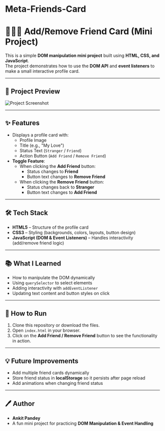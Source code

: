 # Meta-Friends-Card
# 🧑‍🤝‍🧑 Add/Remove Friend Card (Mini Project)

This is a simple **DOM manipulation mini project** built using **HTML, CSS, and JavaScript**.  
The project demonstrates how to use the **DOM API** and **event listeners** to make a small interactive profile card.

---

## 📸 Project Preview
![Project Screenshot](Screenshot%202025-08-16%20124949.png)

---

## ✨ Features
- Displays a profile card with:
  - Profile Image
  - Title (e.g., "My Love")
  - Status Text (`Stranger` / `Friend`)
  - Action Button (`Add Friend` / `Remove Friend`)
- **Toggle Feature**:
  - When clicking the **Add Friend** button:
    - Status changes to **Friend**
    - Button text changes to **Remove Friend**
  - When clicking the **Remove Friend** button:
    - Status changes back to **Stranger**
    - Button text changes to **Add Friend**

---

## 🛠️ Tech Stack
- **HTML5** – Structure of the profile card  
- **CSS3** – Styling (backgrounds, colors, layouts, button design)  
- **JavaScript (DOM & Event Listeners)** – Handles interactivity (add/remove friend logic)  

---

## 📚 What I Learned
- How to manipulate the DOM dynamically  
- Using `querySelector` to select elements  
- Adding interactivity with `addEventListener`  
- Updating text content and button styles on click  

---

## 🚀 How to Run
1. Clone this repository or download the files.  
2. Open `index.html` in your browser.  
3. Click on the **Add Friend / Remove Friend** button to see the functionality in action.  

---

## 💡 Future Improvements
- Add multiple friend cards dynamically  
- Store friend status in **localStorage** so it persists after page reload  
- Add animations when changing friend status  

---

## 🖊️ Author
- **Ankit Pandey**  
- A fun mini project for practicing **DOM Manipulation & Event Handling**
